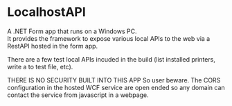 # LocalhostAPI
A .NET Form app that runs on a Windows PC.  
It provides the framework to expose various local APIs to the web via a RestAPI hosted in the form app.

There are a few test local APIs incuded in the build (list installed printers, write a to test file, etc).


THERE IS NO SECURITY BUILT INTO THIS APP
So user beware.  The CORS configuration in the hosted WCF service are open ended so any domain can contact the
service from javascript in a webpage.
